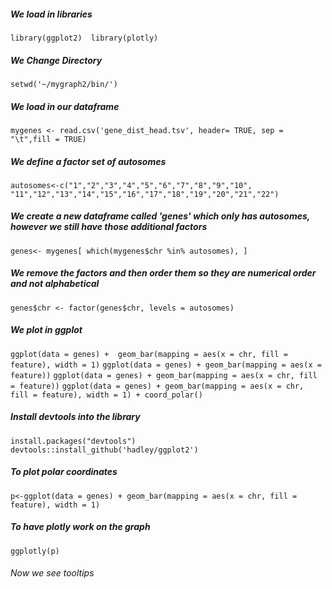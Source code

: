 ##### We load in libraries
`
library(ggplot2) 
library(plotly)
`
##### We Change Directory
`
setwd('~/mygraph2/bin/')
`
##### We load in our dataframe
`
mygenes <- read.csv('gene_dist_head.tsv', header= TRUE, sep = "\t",fill = TRUE) 
`
##### We define a factor set of autosomes
`
 autosomes<-c("1","2","3","4","5","6","7","8","9","10",
 "11","12","13","14","15","16","17","18","19","20","21","22")  
`
##### We create a new dataframe called 'genes' which only has autosomes, however we still have those additional factors
`
 genes<- mygenes[ which(mygenes$chr %in% autosomes), ] 
`
##### We remove the factors and then order them so they are numerical order and not alphabetical
`
 genes$chr <- factor(genes$chr, levels = autosomes) 
`
##### We plot in ggplot 
`
ggplot(data = genes) +  geom_bar(mapping = aes(x = chr, fill = feature), width = 1)
`
`
ggplot(data = genes) + geom_bar(mapping = aes(x = feature))
`
`
ggplot(data = genes) + geom_bar(mapping = aes(x = chr, fill = feature))
`
`
ggplot(data = genes) + geom_bar(mapping = aes(x = chr, fill = feature), width = 1) + coord_polar()
`
##### Install devtools into the library
`
 install.packages("devtools")
`
`
 devtools::install_github('hadley/ggplot2')
`
##### To plot polar coordinates 
`
 p<-ggplot(data = genes) + geom_bar(mapping = aes(x = chr, fill = feature), width = 1)
`
##### To have plotly work on the graph
`
 ggplotly(p) 
`

###### Now we see tooltips
